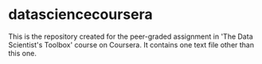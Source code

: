 # datasciencecoursera
This is the repository created for the peer-graded assignment in 'The Data Scientist's Toolbox' course on Coursera.
It contains one text file other than this one. 
